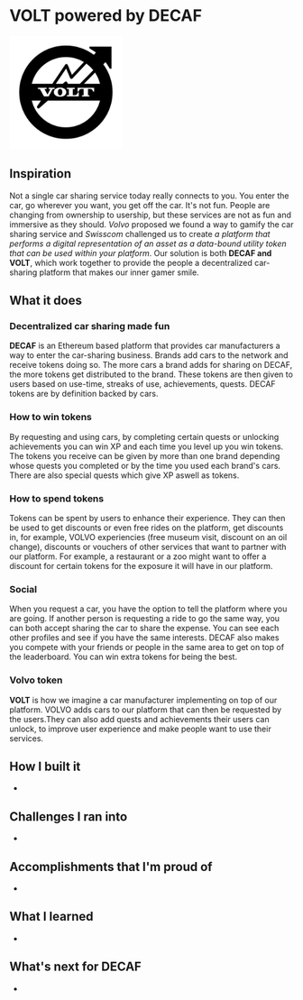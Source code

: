 # VOLT powered by DECAF
<img src="https://github.com/CarlosANovo/DECAF/blob/master/images/volt.jpg" width="200" height="200" />

## Inspiration
   Not a single car sharing service today really connects to you. You enter the car, go wherever you want, you get off the car. It's not fun. People are changing from ownership to usership, but these services are not as fun and immersive as they should. *Volvo* proposed we found a way to gamify the car sharing service and *Swisscom* challenged us to create *a platform that performs a digital representation of an asset as a data-bound utility token that can be used within your platform*. Our solution is both **DECAF and VOLT**, which work together to provide the people a decentralized car-sharing platform that makes our inner gamer smile.
## What it does

### Decentralized car sharing made fun
   **DECAF** is an Ethereum based platform that provides car manufacturers a way to enter the car-sharing business. Brands add cars to the network and receive tokens doing so. The more cars a brand adds for sharing on DECAF, the more tokens get distributed to the brand. These tokens are then given to users based on use-time, streaks of use, achievements, quests. DECAF tokens are by definition backed by cars.
   
   ### How to win tokens
     
   By requesting and using cars, by completing certain quests or unlocking achievements you can win XP and each time you level up you win tokens. The tokens you receive can be given by more than one brand depending whose quests you completed or by the time you used each brand's cars. There are also special quests which give XP aswell as tokens.
   
   ### How to spend tokens
  Tokens can be spent by users to enhance their experience. They can then be used to get discounts or even free rides on the platform, get discounts in, for example, VOLVO experiencies (free museum visit, discount on an oil change), discounts or vouchers of other services that want to partner with our platform. For example, a restaurant or a zoo might want to offer a discount for certain tokens for the exposure it will have in our platform.
  
  ### Social
  When you request a car, you have the option to tell the platform where you are going. If another person is requesting a ride to go the same way, you can both accept sharing the car to share the expense. You can see each other profiles and see if you have the same interests.
  DECAF also makes you compete with your friends or people in the same area to get on top of the leaderboard. You can win extra tokens for being the best.
### Volvo token
   **VOLT** is how we imagine a car manufacturer implementing on top of our platform. VOLVO adds cars to our platform that can then be requested by the users.They can also add quests and achievements their users can unlock, to improve user experience and make people want to use their services. 
   
## How I built it
-
## Challenges I ran into
-
## Accomplishments that I'm proud of
-
## What I learned
-
## What's next for DECAF
-
